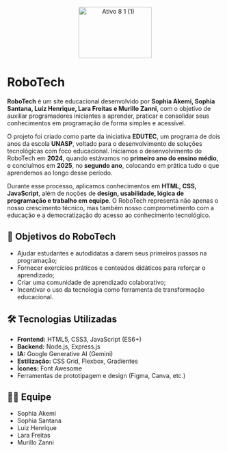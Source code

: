  <p align="center">
  <img width="171" height="120" alt="Ativo 8 1 (1)" src="https://github.com/user-attachments/assets/2ee32661-107f-43a4-8d0b-f95332c28ec3" />
</p> 
<h1>RoboTech</h1>



**RoboTech** é um site educacional desenvolvido por **Sophia Akemi, Sophia Santana, Luiz Henrique, Lara Freitas e Murillo Zanni**, com o objetivo de auxiliar programadores iniciantes a aprender, praticar e consolidar seus conhecimentos em programação de forma simples e acessível.

O projeto foi criado como parte da iniciativa **EDUTEC**, um programa de dois anos da escola **UNASP**, voltado para o desenvolvimento de soluções tecnológicas com foco educacional. Iniciamos o desenvolvimento do RoboTech em **2024**, quando estávamos no **primeiro ano do ensino médio**, e concluímos em **2025**, no **segundo ano**, colocando em prática tudo o que aprendemos ao longo desse período.

Durante esse processo, aplicamos conhecimentos em **HTML, CSS, JavaScript**, além de noções de **design, usabilidade, lógica de programação e trabalho em equipe**. O RoboTech representa não apenas o nosso crescimento técnico, mas também nosso comprometimento com a educação e a democratização do acesso ao conhecimento tecnológico.

## 🚀 Objetivos do RoboTech

- Ajudar estudantes e autodidatas a darem seus primeiros passos na programação;
- Fornecer exercícios práticos e conteúdos didáticos para reforçar o aprendizado;
- Criar uma comunidade de aprendizado colaborativo;
- Incentivar o uso da tecnologia como ferramenta de transformação educacional.

## 🛠️ Tecnologias Utilizadas
- **Frontend:** HTML5, CSS3, JavaScript (ES6+)
- **Backend:** Node.js, Express.js
- **IA:** Google Generative AI (Gemini)
- **Estilização:** CSS Grid, Flexbox, Gradientes
- **Ícones:** Font Awesome
- Ferramentas de prototipagem e design (Figma, Canva, etc.)

## 👩‍💻 Equipe

- Sophia Akemi  
- Sophia Santana  
- Luiz Henrique  
- Lara Freitas  
- Murillo Zanni



